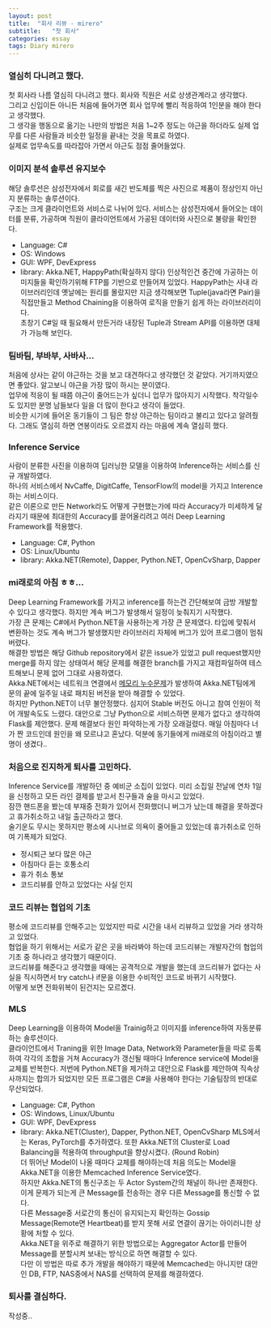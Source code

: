 ```yaml
---
layout: post
title:  "회사 리뷰 - mirero"
subtitle:   "첫 회사"
categories: essay
tags: Diary mirero
---
```


### 열심히 다니려고 했다.
첫 회사라 나름 열심히 다니려고 했다. 회사와 직원은 서로 상생관계라고 생각했다.  
그리고 신입이든 아니든 처음에 들어가면 회사 업무에 빨리 적응하여 1인분을 해야 한다고 생각했다.  
그 생각을 행동으로 옮기는 나만의 방법은 처음 1~2주 정도는 야근을 하더라도 실제 업무를 다른 사람들과 비슷한 일정을 끝내는 것을 목표로 하였다.  
실제로 업무속도를 따라잡아 가면서 야근도 점점 줄어들었다.

### 이미지 분석 솔루션 유지보수
해당 솔루션은 삼성전자에서 회로를 새긴 반도체를 찍은 사진으로 제품이 정상인지 아닌지 분류하는 솔루션이다.  
구조는 크게 클라이언트와 서비스로 나뉘어 있다. 서비스는 삼성전자에서 들어오는 데이터를 분류, 가공하며 직원이 클라이언트에서 가공된 데이터와 사진으로 불량을 확인한다.  
- Language: C#
- OS: Windows
- GUI: WPF, DevExpress
- library: Akka.NET, HappyPath(확실하지 않다)
인상적인건 중간에 가공하는 이미지들을 확인하기위해 FTP를 기반으로 만들어져 있었다.
HappyPath는 사내 라이브러리인데 옛날에는 원리를 몰랐지만 지금 생각해보면 Tuple(java라면 Pair)을 직접만들고 Method Chaining을 이용하여 로직을 만들기 쉽게 하는 라이브러리이다.  
초창기 C#일 때 필요해서 만든거라 내장된 Tuple과 Stream API를 이용하면 대체가 가능해 보인다.


### 팀바팀, 부바부, 사바사...
처음에 상사는 같이 야근하는 것을 보고 대견하다고 생각했던 것 같았다. 거기까지였으면 좋았다. 알고보니 야근을 가장 많이 하시는 분이였다.  
업무에 적응이 될 때쯤 야근이 줄어드는가 싶더니 업무가 많아지기 시작했다. 착각일수도 있지만 분명 남들보다 일을 더 많이 한다고 생각이 들었다.  
비슷한 시기에 들어온 동기들이 그 팀은 항상 야근하는 팀이라고 불리고 있다고 알려줬다. 그래도 열심히 하면 연봉이라도 오르겠지 라는 마음에 계속 열심히 했다.


### Inference Service
사람이 분류한 사진을 이용하여 딥러닝한 모델을 이용하여 Inference하는 서비스를 신규 개발하였다.  
하나의 서비스에서 NvCaffe, DigitCaffe, TensorFlow의 model을 가지고 Interence하는 서비스이다.  
같은 이론으로 만든 Network라도 어떻게 구현했는가에 따라 Accuracy가 미세하게 달라지기 때문에 최대한의 Accuracy를 끌어올리려고 여러 Deep Learning Framework를 적용했다.  
- Language: C#, Python
- OS: Linux/Ubuntu
- library: Akka.NET(Remote), Dapper, Python.NET, OpenCvSharp, Dapper


### mi래로의 아침 ㅎㅎ...
Deep Learning Framework를 가지고 inference를 하는건 간단해보여 금방 개발할 수 있다고 생각했다. 하지만 계속 버그가 발생해서 일정이 늦춰지기 시작했다.  
가장 큰 문제는 C#에서 Python.NET을 사용하는게 가장 큰 문제였다. 타입에 맞춰서 변환하는 것도 계속 버그가 발생했지만 라이브러리 자체에 버그가 있어 프로그램이 멈춰버렸다.  
해결한 방법은 해당 Github repository에서 같은 issue가 있었고 pull request했지만 merge를 하지 않는 상태여서 해당 문제를 해결한 branch를 가지고 재컴파일하여 테스트해보니 문제 없어 그대로 사용하였다.  
Akka.NET에서는 네트워크 연결에서 [메모리 누수문제](https://github.com/akkadotnet/akka.net/issues/3430)가 발생하여 Akka.NET팀에게 문의 끝에 일주일 내로 패치된 버전을 받아 해결할 수 있었다.  
하지만 Python.NET이 너무 불안정했다. 심지어 Stable 버전도 아니고 참여 인원이 적어 개발속도도 느렸다. 대안으로 그냥 Python으로 서비스하면 문제가 없다고 생각하여 Flask를 제안했다.
문제 해결보다 원인 파악하는게 가장 오래걸렸다. 매일 아침마다 너가 짠 코드인데 원인을 왜 모르냐고 혼났다. 덕분에 동기들에게 mi래로의 아침이라고 별명이 생겼다..


### 처음으로 진지하게 퇴사를 고민하다.
Inference Service를 개발하던 중 예비군 소집이 있었다. 미리 소집일 전날에 연차 1일을 신청하고 모든 라인 결제를 받고서 친구들과 술을 마시고 있었다.  
잠깐 핸드폰을 봤는데 부재중 전화가 있어서 전화했더니 버그가 났는데 해결을 못하겠다고 휴가취소하고 내일 출근하라고 했다.  
술기운도 무시는 못하지만 평소에 시나브로 의욕이 줄어들고 있었는데 휴가취소로 인하여 기폭제가 되었다.
- 정시퇴근 보다 많은 야근
- 아침마다 듣는 호통소리
- 휴가 취소 통보
- 코드리뷰를 안하고 있었다는 사실 인지


### 코드 리뷰는 협업의 기초
평소에 코드리뷰를 안해주고는 있었지만 따로 시간을 내서 리뷰하고 있었을 거라 생각하고 있었다.  
협업을 하기 위해서는 서로가 같은 곳을 바라봐야 하는데 코드리뷰는 개발자간의 협업의 기초 중 하나라고 생각했기 때문이다.  
코드리뷰를 해준다고 생각했을 때에는 공격적으로 개발을 했는데 코드리뷰가 없다는 사실을 직시하면서 try catch나 if문을 이용한 수비적인 코드로 바뀌기 시작했다.  
어떻게 보면 전화위복이 된건지는 모르곘다.


### MLS
Deep Learning을 이용하여 Model을 Trainig하고 이미지를 inference하여 자동분류하는 솔루션이다.  
클라이언트에서 Traning을 위한 Image Data, Network와 Parameter들을 따로 등록하여 각각의 조합을 거쳐 Accuracy가 갱신될 때마다 Inference service에 Model을 교체를 반복한다.
저번에 Python.NET을 제거하고 대안으로 Flask를 제안하여 직속상사까지는 합의가 되었지만 모든 프로그램은 C#을 사용해야 한다는 기술팀장의 반대로 무산되었다.  
- Language: C#, Python
- OS: Windows, Linux/Ubuntu
- GUI: WPF, DevExpress
- library: Akka.NET(Cluster), Dapper, Python.NET, OpenCvSharp
MLS에서는 Keras, PyTorch를 추가하였다. 또한 Akka.NET의 Cluster로 Load Balancing을 적용하여 throughput을 향상시켰다. (Round Robin)  
더 뛰어난 Model이 나올 때마다 교체를 해야하는데 처음 의도는 Model을 Akka.NET을 이용한 Memcached Inference Service였다.  
하지만 Akka.NET의 통신구조는 두 Actor System간의 채널이 하나만 존재한다. 이게 문제가 되는게 큰 Message를 전송하는 경우 다른 Message를 통신할 수 없다.  
다른 Message중 서로간의 통신이 유지되는지 확인하는 Gossip Message(Remote면 Heartbeat)를 받지 못해 서로 연결이 끊기는 아이러니한 상황에 처할 수 있다.  
Akka.NET을 위주로 해결하기 위한 방법으로는 Aggregator Actor를 만들어 Message를 분할시켜 보내는 방식으로 하면 해결할 수 있다.  
다만 이 방법은 따로 추가 개발을 해야하기 때문에 Memcached는 아니지만 대안인 DB, FTP, NAS중에서 NAS를 선택하여 문제를 해결하였다.


### 퇴사를 결심하다.
작성중..